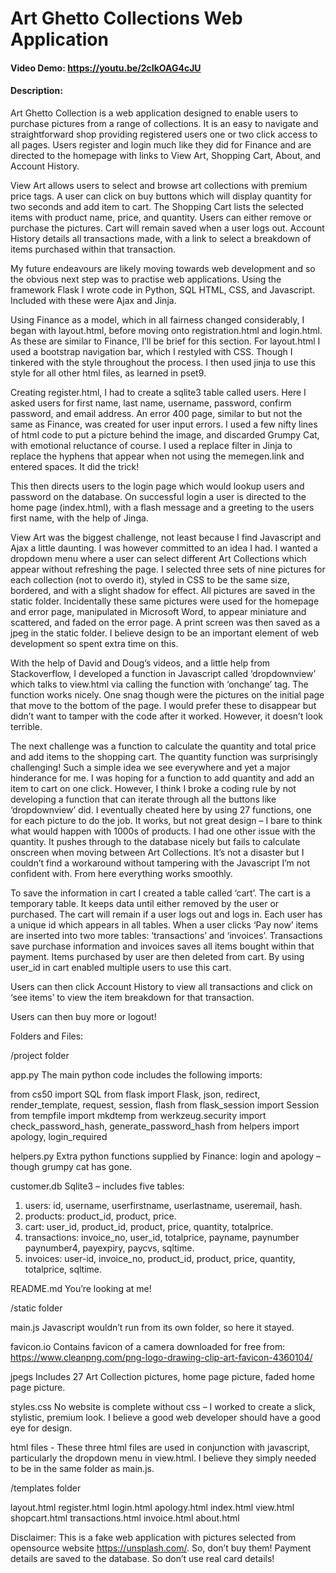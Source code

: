 # Art Ghetto Collections Web Application
#### Video Demo:  <https://youtu.be/2cIkOAG4cJU>
#### Description:

Art Ghetto Collection is a web application designed to enable users to purchase pictures from a range of collections. It is an easy to navigate and straightforward shop providing registered users one or two click access to all pages. Users register and login much like they did for Finance and are directed to the homepage with links to View Art, Shopping Cart, About, and Account History.

View Art allows users to select and browse art collections with premium price tags. A user can click on buy buttons which will display quantity for two seconds and add item to cart. The Shopping Cart lists the selected items with product name, price, and quantity. Users can either remove or purchase the pictures. Cart will remain saved when a user logs out. Account History details all transactions made, with a link to select a breakdown of items purchased within that transaction.

My future endeavours are likely moving towards web development and so the obvious next step was to practise web applications. Using the framework Flask I wrote code in Python, SQL HTML, CSS, and Javascript. Included with these were Ajax and Jinja.

Using Finance as a model, which in all fairness changed considerably, I began with layout.html, before moving onto registration.html and login.html. As these are similar to Finance, I’ll be brief for this section. For layout.html I used a bootstrap navigation bar, which I restyled with CSS. Though I tinkered with the style throughout the process. I then used jinja to use this style for all other html files, as learned in pset9.

Creating register.html, I had to create a sqlite3 table called users. Here I asked users for first name, last name, username, password, confirm password, and email address. An error 400 page, similar to but not the same as Finance, was created for user input errors. I used a few nifty lines of html code to put a picture behind the image, and discarded Grumpy Cat, with emotional reluctance of course. I used a replace filter in Jinja to replace the hyphens that appear when not using the memegen.link and entered spaces. It did the trick!

This then directs users to the login page which would lookup users and password on the database. On successful login a user is directed to the home page (index.html), with a flash message and a greeting to the users first name, with the help of Jinga.

View Art was the biggest challenge, not least because I find Javascript and Ajax a little daunting. I was however committed to an idea I had. I wanted a dropdown menu where a user can select different Art Collections which appear without refreshing the page. I selected three sets of nine pictures for each collection (not to overdo it), styled in CSS to be the same size, bordered, and with a slight shadow for effect. All pictures are saved in the static folder. Incidentally these same pictures were used for the homepage and error page, manipulated in Microsoft Word, to appear miniature and scattered, and faded on the error page. A print screen was then saved as a jpeg in the static folder. I believe design to be an important element of web development so spent extra time on this.

With the help of David and Doug’s videos, and a little help from Stackoverflow, I developed a function in Javascript called ‘dropdownview’ which talks to view.html via calling the function with ‘onchange’ tag. The function works nicely. One snag though were the pictures on the initial page that move to the bottom of the page. I would prefer these to disappear but didn’t want to tamper with the code after it worked. However, it doesn’t look terrible.

The next challenge was a function to calculate the quantity and total price and add items to the shopping cart. The quantity function was surprisingly challenging! Such a simple idea we see everywhere and yet a major hinderance for me. I was hoping for a function to add quantity and add an item to cart on one click. However, I think I broke a coding rule by not developing a function that can iterate through all the buttons like ‘dropdownview’ did. I eventually cheated here by using 27 functions, one for each picture to do the job. It works, but not great design – I bare to think what would happen with 1000s of products. I had one other issue with the quantity. It pushes through to the database nicely but fails to calculate onscreen when moving between Art Collections. It’s not a disaster but I couldn’t find a workaround without tampering with the Javascript I’m not confident with. From here everything works smoothly.

To save the information in cart I created a table called ‘cart’. The cart is a temporary table. It keeps data until either removed by the user or purchased. The cart will remain if a user logs out and logs in. Each user has a unique id which appears in all tables. When a user clicks ‘Pay now’ items are inserted into two more tables: ‘transactions’ and ‘invoices’. Transactions save purchase information and invoices saves all items bought within that payment. Items purchased by user are then deleted from cart. By using user_id in cart enabled multiple users to use this cart.

Users can then click Account History to view all transactions and click on ‘see items’ to view the item breakdown for that transaction.

Users can then buy more or logout!


Folders and Files:

/project folder

app.py
The main python code includes the following imports:

from cs50 import SQL
from flask import Flask, json, redirect, render_template, request, session, flash
from flask_session import Session
from tempfile import mkdtemp
from werkzeug.security import check_password_hash, generate_password_hash
from helpers import apology, login_required

helpers.py
Extra python functions supplied by Finance: login and apology – though grumpy cat has gone.

customer.db
Sqlite3 – includes five tables:
1.	users: id, username, userfirstname, userlastname, useremail, hash.
2.	products: product_id, product, price.
3.	cart: user_id, product_id, product, price, quantity, totalprice.
4.	transactions: invoice_no, user_id, totalprice, payname, paynumber paynumber4, payexpiry, paycvs, sqltime.
5.	invoices: user-id, invoice_no, product_id, product, price, quantity, totalprice, sqltime.

README.md
You’re looking at me!



/static folder

main.js
Javascript wouldn’t run from its own folder, so here it stayed.

favicon.io
Contains favicon of a camera downloaded for free from:
https://www.cleanpng.com/png-logo-drawing-clip-art-favicon-4360104/

jpegs
Includes 27 Art Collection pictures, home page picture, faded home page picture.

styles.css
No website is complete without css – I worked to create a slick, stylistic, premium look. I believe a good web developer should have a good eye for design.

html files - 
These three html files are used in conjunction with javascript, particularly the dropdown menu in view.html. I believe they simply needed to be in the same folder as main.js.

/templates folder

layout.html
register.html
login.html
apology.html
index.html
view.html
shopcart.html
transactions.html
invoice.html
about.html


Disclaimer: This is a fake web application with pictures selected from opensource website https://unsplash.com/. So, don’t buy them! Payment details are saved to the database. So don’t use real card details!


